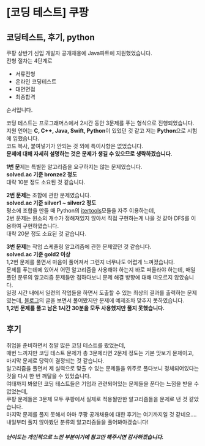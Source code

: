 [코딩 테스트] 쿠팡
===

코딩테스트, 후기, python
---

쿠팡 상반기 신입 개발자 공개채용에 Java파트에 지원했었습니다.  
전형 절차는 4단계로  
* 서류전형  
* 온라인 코딩테스트  
* 대면면접  
* 최종합격

순서입니다.  
  
코딩 테스트는 프로그래머스에서 2시간 동안 3문제를 푸는 형식으로 진행되었습니다.  
지원 언어는 **C, C++, Java, Swift, Python**이 있었던 것 같고 저는 **Python**으로 시험에 임했습니다.  
코드 복사, 붙여넣기가 안되는 것 외에 특이사항은 없었습니다.  
**문제에 대해 자세히 설명하는 것은 문제가 생길 수 있으므로 생략하겠습니다.**

**1번 문**제는 특별한 알고리즘을 요구하지는 않는 문제였습니다.  
**solved.ac 기준 bronze2 정도**  
대략 10분 정도 소요된 것 같습니다.

**2번 문제**는 조합에 관한 문제였습니다.  
**solved.ac 기준 silver1 ~ silver2 정도**  
평소에 조합을 만들 때 Python의 [itertools](https://docs.python.org/3/library/itertools.html)모듈을 자주 이용하는데,  
2번 문제는 원소의 개수가 정해져있지 않아서 직접 구현하는게 나을 것 같아 DFS를 이용하여 구현하였습니다.  
대략 20분 정도 소요된 것 같습니다.  
  
**3번 문제**는 작업 스케줄링 알고리즘에 관한 문제였던 것 같습니다.  
**solved.ac 기준 gold2 이상**  
1,2번 문제를 풀면서 마음이 풀어져서 그런지 너무나도 어렵게 느껴졌습니다.  
문제를 푸는데에 있어서 어떤 알고리즘을 사용해야 하는지 바로 떠올라야 하는데, 매일 풀던 분류의 알고리즘 문제들만 접하다보니 문제 해결 방향에 대해 떠오르지 않았습니다.  
일정 시간 내에서 일련의 작업들을 하면서 도출할 수 있는 최상의 결과를 출력하는 문제였는데, [블로그](https://riptutorial.com/ko/dynamic-programming/example/25784/%EA%B0%80%EC%A4%91%EC%B9%98-%EC%9E%91%EC%97%85-%EC%8A%A4%EC%BC%80%EC%A4%84%EB%A7%81-%EC%95%8C%EA%B3%A0%EB%A6%AC%EC%A6%98)의 글을 보면서 풀어봤지만 문제에 예제조차 맞추지 못하였습니다.  
**1,2번 문제를 풀고 남은 1시간 30분을 모두 사용했지만 풀지 못했습니다.**  
  
  

## 후기  
취업을 준비하면서 정말 많은 코딩 테스트를 봤었는데,  
매번 느끼지만 코딩 테스트 문제가 총 3문제라면 2문제 정도는 기본 맛보기 문제이고, 마지막 문제로 당락이 결정되는 것 같습니다.  
알고리즘을 풀면서 제 실력으로 맞출 수 있는 문제들을 위주로 풀다보니 정체되어있다는 것을 다시 한 번 깨달을 수 있었습니다.  
여태까지 봐왔던 코딩 테스트들은 기업과 관련되어있는 문제들을 푼다는 느낌을 받을 수 없었는데,  
쿠팡 문제들은 3문제 모두 쿠팡에서 실제로 적용될만한 알고리즘들을 문제로 낸 것 같았습니다.  
마지막 문제를 풀지 못해서 아마 쿠팡 공개채용에 대한 후기는 여기까지일 것 같네요....  
내일부터 풀지 않아봤던 분류의 알고리즘들을 풀어봐야겠습니다!  
###### **난이도는 개인적으로 느낀 부분이기에 참고만 해주시면 감사하겠습니다.**
